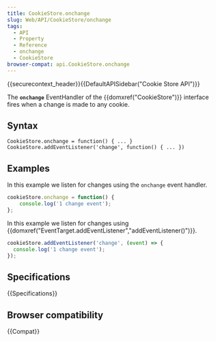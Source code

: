```yaml
---
title: CookieStore.onchange
slug: Web/API/CookieStore/onchange
tags:
  - API
  - Property
  - Reference
  - onchange
  - CookieStore
browser-compat: api.CookieStore.onchange
---
```

{{securecontext_header}}{{DefaultAPISidebar("Cookie Store API")}}

The **`onchange`** EventHandler of the {{domxref("CookieStore")}} interface fires when a change is made to any cookie.

## Syntax

    CookieStore.onchange = function() { ... }
    CookieStore.addEventListener('change', function() { ... })

## Examples

In this example we listen for changes using the `onchange` event handler.

```js
cookieStore.onchange = function() {
    console.log('1 change event');
};
```

In this example we listen for changes using {{domxref("EventTarget.addEventListener","addEventListener()")}}.

```js
cookieStore.addEventListener('change', (event) => {
  console.log('1 change event');
});
```

## Specifications

{{Specifications}}

## Browser compatibility

{{Compat}}
